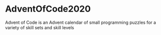 # AdventOfCode2020
Advent of Code is an Advent calendar of small programming puzzles for a variety of skill sets and skill levels
